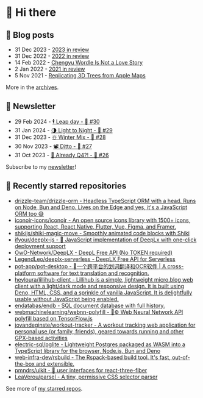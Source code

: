 # 👋 Hi there

## 📝 Blog posts

<!-- feed start -->
- 31 Dec 2023 - [2023 in review](https://cheeaun.com/blog/2023/12/2023-in-review/)
- 31 Dec 2022 - [2022 in review](https://cheeaun.com/blog/2022/12/2022-in-review/)
- 14 Feb 2022 - [Chengyu Wordle Is Not a Love Story](https://cheeaun.com/blog/2022/02/chengyu-wordle-is-not-a-love-story/)
- 2 Jan 2022 - [2021 in review](https://cheeaun.com/blog/2022/01/2021-in-review/)
- 5 Nov 2021 - [Replicating 3D Trees from Apple Maps](https://cheeaun.com/blog/2021/11/replicating-3d-trees-apple-maps/)
<!-- feed end -->

More in the [archives](https://cheeaun.com/blog/archives/).

## 📰 Newsletter

<!-- newsletter start -->
- 29 Feb 2024 - [🕴️ Leap day - 🥫 #30](https://cheeaun.substack.com/p/leap-day-30)
- 31 Jan 2024 - [🌗 Light to Night - 🥫 #29](https://cheeaun.substack.com/p/light-to-night-29)
- 31 Dec 2023 - [☃️ Winter Mix - 🥫 #28](https://cheeaun.substack.com/p/winter-mix-28)
- 30 Nov 2023 - [📽️ Ditto - 🥫 #27](https://cheeaun.substack.com/p/ditto-27)
- 31 Oct 2023 - [🫣 Already Q4?! - 🥫 #26](https://cheeaun.substack.com/p/already-q4-26)
<!-- newsletter end -->

Subscribe to my [newsletter](https://cheeaun.substack.com/)!

## 🌟 Recently starred repositories

<!-- starred repos start -->
- [drizzle-team/drizzle-orm - Headless TypeScript ORM with a head. Runs on Node, Bun and Deno. Lives on the Edge and yes, it's a JavaScript ORM too 😅](https://github.com/drizzle-team/drizzle-orm)
- [iconoir-icons/iconoir - An open source icons library with 1500+ icons, supporting React, React Native, Flutter, Vue, Figma, and Framer.](https://github.com/iconoir-icons/iconoir)
- [shikijs/shiki-magic-move - Smoothly animated code blocks with Shiki](https://github.com/shikijs/shiki-magic-move)
- [ifyour/deeplx-js - 🥰 JavaScript implementation of DeepLx with one-click deployment support](https://github.com/ifyour/deeplx-js)
- [OwO-Network/DeepLX - DeepL Free API (No TOKEN required)](https://github.com/OwO-Network/DeepLX)
- [LegendLeo/deeplx-serverless - DeepLX Free API for Serverless](https://github.com/LegendLeo/deeplx-serverless)
- [pot-app/pot-desktop - 🌈一个跨平台的划词翻译和OCR软件 | A cross-platform software for text translation and recognition.](https://github.com/pot-app/pot-desktop)
- [heyloura/lillihub-client - Lillihub is a simple, lightweight micro.blog web client with a light/dark mode and responsive design. It is built using Deno, HTML, CSS, and a sprinkle of vanilla JavaScript. It is delightfully usable without JavaScript being enabled.](https://github.com/heyloura/lillihub-client)
- [endatabas/endb - SQL document database with full history.](https://github.com/endatabas/endb)
- [webmachinelearning/webnn-polyfill - 🧠⚙️ Web Neural Network API polyfill based on TensorFlow.js](https://github.com/webmachinelearning/webnn-polyfill)
- [jovandeginste/workout-tracker - A workout tracking web application for personal use (or family, friends), geared towards running and other GPX-based activities](https://github.com/jovandeginste/workout-tracker)
- [electric-sql/pglite - Lightweight Postgres packaged as WASM into a TypeScript library for the browser, Node.js, Bun and Deno](https://github.com/electric-sql/pglite)
- [web-infra-dev/rsbuild - The Rspack-based build tool. It's fast, out-of-the-box and extensible.](https://github.com/web-infra-dev/rsbuild)
- [pmndrs/uikit - 🎨 user interfaces for react-three-fiber](https://github.com/pmndrs/uikit)
- [LeaVerou/parsel - A tiny, permissive CSS selector parser](https://github.com/LeaVerou/parsel)
<!-- starred repos end -->

See more of [my starred repos](https://github.com/stars/cheeaun/).
